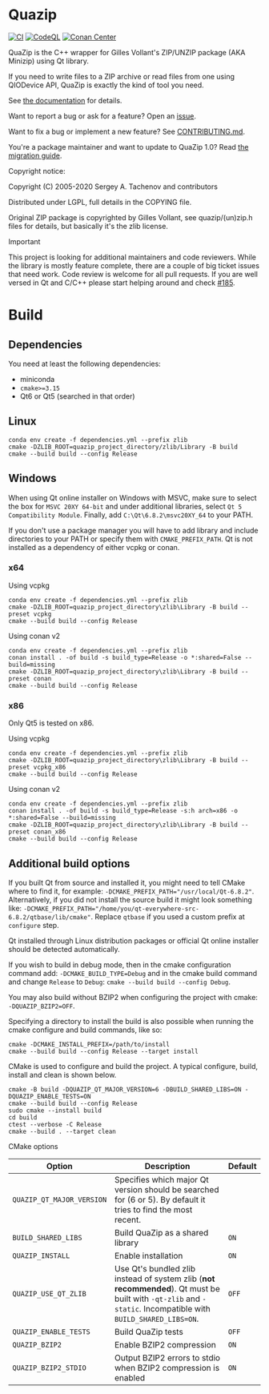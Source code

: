 # Quazip

[![CI](https://github.com/stachenov/quazip/actions/workflows/ci.yml/badge.svg?branch=master)](https://github.com/stachenov/quazip/actions/workflows/ci.yml)
[![CodeQL](https://github.com/stachenov/quazip/actions/workflows/github-code-scanning/codeql/badge.svg)](https://github.com/stachenov/quazip/actions/workflows/github-code-scanning/codeql)
[![Conan Center](https://shields.io/conan/v/quazip)](https://conan.io/center/recipes/quazip)

QuaZip is the C++ wrapper for Gilles Vollant's ZIP/UNZIP package
(AKA Minizip) using Qt library.

If you need to write files to a ZIP archive or read files from one
using QIODevice API, QuaZip is exactly the kind of tool you need.

See [the documentation](https://stachenov.github.io/quazip/) for details.

Want to report a bug or ask for a feature? Open an [issue](https://github.com/stachenov/quazip/issues).

Want to fix a bug or implement a new feature? See [CONTRIBUTING.md](CONTRIBUTING.md).

You're a package maintainer and want to update to QuaZip 1.0? Read [the migration guide](https://github.com/stachenov/quazip/blob/master/QuaZip-1.x-migration.md).

Copyright notice:

Copyright (C) 2005-2020 Sergey A. Tachenov and contributors

Distributed under LGPL, full details in the COPYING file.

Original ZIP package is copyrighted by Gilles Vollant, see
quazip/(un)zip.h files for details, but basically it's the zlib license.

> [!IMPORTANT]
> This project is looking for additional maintainers and code reviewers. While the library is mostly feature complete, there are a couple of big ticket issues that need work.
> Code review is welcome for all pull requests. If you are well versed in Qt and C/C++ please start helping around and check [#185](https://github.com/stachenov/quazip/issues/185). 

# Build

## Dependencies
You need at least the following dependencies:
- miniconda
- `cmake>=3.15`
- Qt6 or Qt5 (searched in that order)


## Linux
```
conda env create -f dependencies.yml --prefix zlib
cmake -DZLIB_ROOT=quazip_project_directory/zlib/Library -B build
cmake --build build --config Release
```

## Windows

When using Qt online installer on Windows with MSVC, make sure to select the box for `MSVC 20XY 64-bit` and under additional libraries, select `Qt 5 Compatibility Module`.
Finally, add `C:\Qt\6.8.2\msvc20XY_64` to your PATH.

If you don't use a package manager you will have to add library and include directories to your PATH or specify them with `CMAKE_PREFIX_PATH`.
Qt is not installed as a dependency of either vcpkg or conan.

### x64
Using vcpkg
```
conda env create -f dependencies.yml --prefix zlib
cmake -DZLIB_ROOT=quazip_project_directory\zlib\Library -B build --preset vcpkg
cmake --build build --config Release
```

Using conan v2
```
conda env create -f dependencies.yml --prefix zlib
conan install . -of build -s build_type=Release -o *:shared=False --build=missing
cmake -DZLIB_ROOT=quazip_project_directory\zlib\Library -B build --preset conan
cmake --build build --config Release
```

### x86
Only Qt5 is tested on x86.

Using vcpkg
```
conda env create -f dependencies.yml --prefix zlib
cmake -DZLIB_ROOT=quazip_project_directory\zlib\Library -B build --preset vcpkg_x86
cmake --build build --config Release
```

Using conan v2
```
conda env create -f dependencies.yml --prefix zlib
conan install . -of build -s build_type=Release -s:h arch=x86 -o *:shared=False --build=missing
cmake -DZLIB_ROOT=quazip_project_directory\zlib\Library -B build --preset conan_x86
cmake --build build --config Release
```

## Additional build options
If you built Qt from source and installed it, you might need to tell CMake where to find it, for example: `-DCMAKE_PREFIX_PATH="/usr/local/Qt-6.8.2"`. Alternatively, if you did not install the source build it might look something like: `-DCMAKE_PREFIX_PATH="/home/you/qt-everywhere-src-6.8.2/qtbase/lib/cmake"`. Replace `qtbase` if you used a custom prefix at `configure` step.

Qt installed through Linux distribution packages or official Qt online installer should be detected automatically.

If you wish to build in debug mode, then in the cmake configuration command add: `-DCMAKE_BUILD_TYPE=Debug` and in the cmake build command and change `Release` to `Debug`: `cmake --build build --config Debug`.

You may also build without BZIP2 when configuring the project with cmake: `-DQUAZIP_BZIP2=OFF`.

Specifying a directory to install the build is also possible when running the cmake configure and build commands, like so:

```
cmake -DCMAKE_INSTALL_PREFIX=/path/to/install
cmake --build build --config Release --target install
```

CMake is used to configure and build the project. A typical configure, build, install and clean is shown below.

```
cmake -B build -DQUAZIP_QT_MAJOR_VERSION=6 -DBUILD_SHARED_LIBS=ON -DQUAZIP_ENABLE_TESTS=ON
cmake --build build --config Release
sudo cmake --install build
cd build
ctest --verbose -C Release
cmake --build . --target clean
```

CMake options

| Option                   | Description                                                                                                                                                   | Default |
|--------------------------|---------------------------------------------------------------------------------------------------------------------------------------------------------------|---------|
| `QUAZIP_QT_MAJOR_VERSION`| Specifies which major Qt version should be searched for (6 or 5). By default it tries to find the most recent.                                                |         |
| `BUILD_SHARED_LIBS`      | Build QuaZip as a shared library                                                                                                                              | `ON`    |
| `QUAZIP_INSTALL`         | Enable installation                                                                                                                                           | `ON`    |
| `QUAZIP_USE_QT_ZLIB`     | Use Qt's bundled zlib instead of system zlib (**not recommended**). Qt must be built with `-qt-zlib` and `-static`. Incompatible with `BUILD_SHARED_LIBS=ON`. | `OFF`   |
| `QUAZIP_ENABLE_TESTS`    | Build QuaZip tests                                                                                                                                            | `OFF`   |
| `QUAZIP_BZIP2`           | Enable BZIP2 compression                                                                                                                                      | `ON`    |
| `QUAZIP_BZIP2_STDIO`     | Output BZIP2 errors to stdio when BZIP2 compression is enabled                                                                                                | `ON`    |

